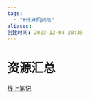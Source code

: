 ```yaml
---
tags:
  - "#计算机网络"
aliases: 
创建时间: 2023-12-04 20:39
---
```

# 资源汇总

[线上笔记](https://blog.csdn.net/weixin_43914604/article/details/104722679)